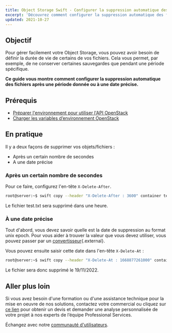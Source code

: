 ```yaml
---
title: Object Storage Swift - Configurer la suppression automatique des objets
excerpt: 'Découvrez comment configurer la suppression automatique des fichiers après une période donnée ou à une date précise'
updated: 2021-10-27
---
```


## Objectif

Pour gérer facilement votre Object Storage, vous pouvez avoir besoin de définir la durée de vie de certains de vos fichiers. Cela vous permet, par exemple, de ne conserver certaines sauvegardes que pendant une période spécifique.

**Ce guide vous montre comment configurer la suppression automatique des fichiers après une période donnée ou à une date précise.**

## Prérequis

- [Préparer l'environnement pour utiliser l'API OpenStack](/pages/public_cloud/compute/prepare_the_environment_for_using_the_openstack_api)
- [Charger les variables d’environnement OpenStack](/pages/public_cloud/compute/loading_openstack_environment_variables)

## En pratique

Il y a deux façons de supprimer vos objets/fichiers :

- Après un certain nombre de secondes
- A une date précise

### Après un certain nombre de secondes

Pour ce faire, configurez l'en-tête `X-Delete-After`.

```bash
root@server:~$ swift copy --header "X-Delete-After : 3600" container test.txt
```

Le fichier test.txt sera supprimé dans une heure.

### À une date précise

Tout d'abord, vous devez savoir quelle est la date de suppression au format unix epoch.
Pour vous aider à trouver la valeur que vous devez utiliser, vous pouvez passer par un [convertisseur](http://www.epochconverter.com/){.external}.

Vous pouvez ensuite saisir cette date dans l'en-tête `X-Delete-At` :

```bash
root@server:~$ swift copy --header "X-Delete-At : 1668877261000" container test.txt
```

Le fichier sera donc supprimé le 19/11/2022.

## Aller plus loin

Si vous avez besoin d'une formation ou d'une assistance technique pour la mise en oeuvre de nos solutions, contactez votre commercial ou cliquez sur [ce lien](https://www.ovhcloud.com/fr/professional-services/) pour obtenir un devis et demander une analyse personnalisée de votre projet à nos experts de l’équipe Professional Services.

Échangez avec notre [communauté d'utilisateurs](/links/community).
